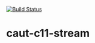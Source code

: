 [![Build Status](https://travis-ci.org/cauterize-tools/caut-c11-stream.svg?branch=master)](https://travis-ci.org/cauterize-tools/caut-c11-stream)

# caut-c11-stream
